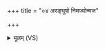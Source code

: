 +++
title = "०४ अरङ्घुषो निमज्योन्मज"

+++
<details><summary>मूलम् (VS)</summary>

अ॑रंघु॒षो नि॒मज्यो॒न्मज॒ पुन॑रब्रवीत्।  
उ॑दप्लु॒तमि॑व॒ दार्वही॑नामर॒सं वि॒षं वारु॒ग्रम् ॥
</details>